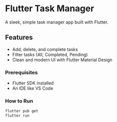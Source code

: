 # Flutter Task Manager

A sleek, simple task manager app built with Flutter.

## Features

- Add, delete, and complete tasks
- Filter tasks (All, Completed, Pending)
- Clean and modern UI with Flutter Material Design


### Prerequisites

- Flutter SDK installed
- An IDE like VS Code

### How to Run

```bash
flutter pub get
flutter run
